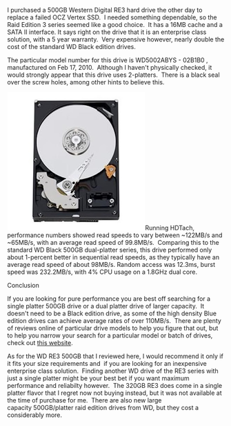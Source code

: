 I purchased a 500GB Western Digital RE3 hard drive the other day to replace a failed OCZ Vertex SSD.  I needed something dependable, so the Raid Edition 3 series seemed like a good choice.  It has a 16MB cache and a SATA II interface. It says right on the drive that it is an enterprise class solution, with a 5 year warranty.  Very expensive however, nearly double the cost of the standard WD Black edition drives.  

  

The particular model number for this drive is WD5002ABYS - 02B1B0 , manufactured on Feb 17, 2010.  Although I haven't physically checked, it would strongly appear that this drive uses 2-platters.  There is a black seal over the screw holes, among other hints to believe this.  

  

[![](resize.jpg)](http://2.bp.blogspot.com/_kfv2ADnjgQg/S8tpu35JzhI/AAAAAAAAE1I/915V7_e9kIY/s1600/resize.jpg)Running HDTach, performance numbers showed read speeds to vary between ~122MB/s and ~65MB/s, with an average read speed of 99.8MB/s.  Comparing this to the standard WD Black 500GB dual-platter series, this drive performed only about 1-percent better in sequential read speeds, as they typically have an average read speed of about 98MB/s. Random access was 12.3ms, burst speed was 232.2MB/s, with 4% CPU usage on a 1.8GHz dual core.  

  

Conclusion  

If you are looking for pure performance you are best off searching for a single platter 500GB drive or a dual platter drive of larger capacity.  It doesn't need to be a Black edition drive, as some of the high density Blue edition drives can achieve average rates of over 110MB/s.  There are plenty of reviews online of particular drive models to help you figure that out, but to help you narrow your search for a particular model or batch of drives, check out [this website](http://bit.ly/aQhel5).  

  

As for the WD RE3 500GB that I reviewed here, I would recommend it only if it fits your size requirements and  if you are looking for an inexpensive enterprise class solution.  Finding another WD drive of the RE3 series with just a single platter might be your best bet if you want maximum performance and reliabilty however.  The 320GB RE3 does come in a single platter flavor that I regret now not buying instead, but it was not available at the time of purchase for me.  There are also new large capacity 500GB/platter raid edition drives from WD, but they cost a considerably more.